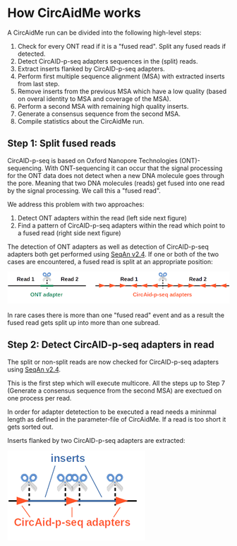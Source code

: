 # How CircAidMe works

A CircAidMe run can be divided into the following high-level steps:
1. Check for every ONT read if it is a "fused read". Split any fused reads if detected.
2. Detect CircAID-p-seq adapters sequences in the (split) reads.
3. Extract inserts flanked by CircAID-p-seq adapters.
4. Perform first multiple sequence alignment (MSA) with extracted inserts from last step.
5. Remove inserts from the previous MSA which have a low quality (based on overal identity to MSA and coverage of the MSA).
6. Perform a second MSA with remaining high quality inserts.
7. Generate a consensus sequence from the second MSA.
8. Compile statistics about the CircAidMe run.


## Step 1: Split fused reads

CircAID-p-seq is based on Oxford Nanopore Technologies (ONT)-sequencing. With ONT-sequencing it can occur that the signal processing for the ONT data does not detect when a new DNA molecule goes through the pore. Meaning that two DNA molecules (reads) get fused into one read by the signal processing. We call this a "fused read".

We address this problem with two approaches:
1. Detect ONT adapters within the read (left side next figure)
2. Find a pattern of CircAID-p-seq adapters within the read which point to a fused read (right side next figure)

The detection of ONT adapters as well as detection of CircAID-p-seq adapters both get performed using [SeqAn v2.4](https://www.seqan.de/seqan-2-4-released/). If one or both of the two cases are encountered, a fused read is split at an appropriate position:

![Split reads](/aux/doc/split_reads.png)

In rare cases there is more than one "fused read" event and as a result the fused read gets split up into more than one subread.


## Step 2: Detect CircAID-p-seq adapters in read

The split or non-split reads are now checked for CircAID-p-seq adapters using [SeqAn v2.4](https://www.seqan.de/seqan-2-4-released/).

This is the first step which will execute multicore. All the steps up to Step 7 (Generate a consensus sequence from the second MSA) are exectued on one process per read.

In order for adapter detetection to be executed a read needs a mininmal length as defined in the parameter-file of CircAidMe. If a read is too short it gets sorted out.

Inserts flanked by two CircAID-p-seq adapters are extracted:

![Extract inserts](/aux/doc/extract_insert.png)
